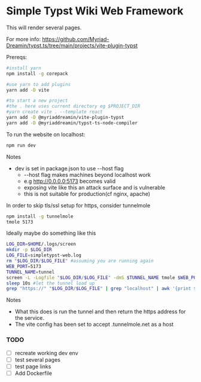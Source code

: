 # Simple Typst Wiki Web Framework

This will render several pages.

For more info:
https://github.com/Myriad-Dreamin/typst.ts/tree/main/projects/vite-plugin-typst

Prereqs:

```bash
#install yarn
npm install -g corepack

#use yarn to add plugins
yarn add -D vite

#to start a new project
#the . here uses current directory eg $PROJECT_DIR
#yarn create vite . --template react 
yarn add -D @myriaddreamin/vite-plugin-typst
yarn add -D @myriaddreamin/typst-ts-node-compiler
```

To run the website on localhost:
```bash
npm run dev
```
Notes
* dev is set in package.json to use --host flag
	* --host flag makes machines beyond localhost work
	* e.g http://0.0.0.0:5173 becomes valid
	* exposing vite like this an attack surface and is vulnerable
	* this is not suitable for production(cf nginx, apache) 

In order to skip tls/ssl setup for https, consider tunnelmole
```bash
npm install -g tunnelmole
tmole 5173
```

Ideally maybe do something like this
```bash
LOG_DIR=$HOME/.logs/screen
mkdir -p $LOG_DIR
LOG_FILE=simpletypst-web.log
rm "$LOG_DIR/$LOG_FILE" #assuming you are running again
WEB_PORT=5173
TUNNEL_NAME=tunnel
screen -L -Logfile "$LOG_DIR/$LOG_FILE" -dmS $TUNNEL_NAME tmole $WEB_PORT
sleep 10s #let the tunnel load up
grep "https://" "$LOG_DIR/$LOG_FILE" | grep "localhost" | awk '{print $1}'
```
Notes
* What this does is run the tunnel and then return the https address for the service.
* The vite config has been set to accept .tunnelmole.net as a host

### TODO
- [ ] recreate working dev env
- [ ] test several pages
- [ ] test page links 
- [ ] Add Dockerfile
